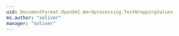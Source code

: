 ```yaml
---
uid: DocumentFormat.OpenXml.Wordprocessing.TextWrappingValues
ms.author: "soliver"
manager: "soliver"
---
```

